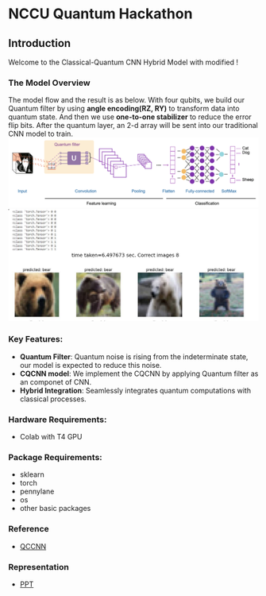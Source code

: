 # NCCU Quantum Hackathon

## Introduction
Welcome to the Classical-Quantum CNN Hybrid Model with modified ! 

### The Model Overview
The model flow and the result is as below. With four qubits, we build our Quantum filter by using **angle encoding(RZ, RY)** to transform data into quantum state. And then we use **one-to-one stabilizer** to reduce the error flip bits. After the quantum layer, an 2-d array will be sent into our traditional CNN model to train.
![image](flow.png)
![image](bear.jpg)

### Key Features:
- **Quantum Filter**: Quantum noise is rising from the indeterminate state, our model is expected to reduce this noise. 
- **CQCNN model**: We implement the CQCNN by applying Quantum filter as an componet of CNN. 
- **Hybrid Integration**: Seamlessly integrates quantum computations with classical processes.

### Hardware Requirements:
  - Colab with T4 GPU
### Package Requirements:
  - sklearn
  - torch
  - pennylane
  - os
  - other basic packages

### Reference
  - [QCCNN](https://link.springer.com/article/10.1007/s11433-021-1734-3)

### Representation
  - [PPT](https://docs.google.com/presentation/d/1B7CRn1KzKgC5VPQzsKdMDd0DnHgwh6irscyfhocrWBU/edit#slide=id.g260c71146d5_0_3861)